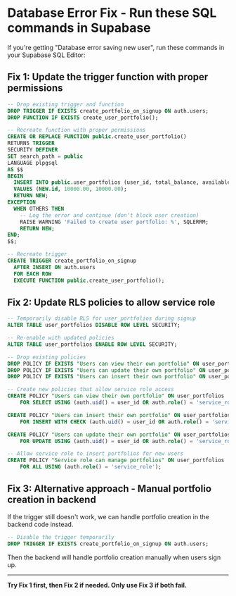 # Database Error Fix - Run these SQL commands in Supabase

If you're getting "Database error saving new user", run these commands in your Supabase SQL Editor:

## Fix 1: Update the trigger function with proper permissions

```sql
-- Drop existing trigger and function
DROP TRIGGER IF EXISTS create_portfolio_on_signup ON auth.users;
DROP FUNCTION IF EXISTS create_user_portfolio();

-- Recreate function with proper permissions
CREATE OR REPLACE FUNCTION public.create_user_portfolio()
RETURNS TRIGGER
SECURITY DEFINER
SET search_path = public
LANGUAGE plpgsql
AS $$
BEGIN
  INSERT INTO public.user_portfolios (user_id, total_balance, available_balance)
  VALUES (NEW.id, 10000.00, 10000.00);
  RETURN NEW;
EXCEPTION
  WHEN OTHERS THEN
    -- Log the error and continue (don't block user creation)
    RAISE WARNING 'Failed to create user portfolio: %', SQLERRM;
    RETURN NEW;
END;
$$;

-- Recreate trigger
CREATE TRIGGER create_portfolio_on_signup
  AFTER INSERT ON auth.users
  FOR EACH ROW
  EXECUTE FUNCTION public.create_user_portfolio();
```

## Fix 2: Update RLS policies to allow service role

```sql
-- Temporarily disable RLS for user_portfolios during signup
ALTER TABLE user_portfolios DISABLE ROW LEVEL SECURITY;

-- Re-enable with updated policies
ALTER TABLE user_portfolios ENABLE ROW LEVEL SECURITY;

-- Drop existing policies
DROP POLICY IF EXISTS "Users can view their own portfolio" ON user_portfolios;
DROP POLICY IF EXISTS "Users can update their own portfolio" ON user_portfolios;
DROP POLICY IF EXISTS "Users can insert their own portfolio" ON user_portfolios;

-- Create new policies that allow service role access
CREATE POLICY "Users can view their own portfolio" ON user_portfolios
    FOR SELECT USING (auth.uid() = user_id OR auth.role() = 'service_role');

CREATE POLICY "Users can insert their own portfolio" ON user_portfolios
    FOR INSERT WITH CHECK (auth.uid() = user_id OR auth.role() = 'service_role');

CREATE POLICY "Users can update their own portfolio" ON user_portfolios
    FOR UPDATE USING (auth.uid() = user_id OR auth.role() = 'service_role');

-- Allow service role to insert portfolios for new users
CREATE POLICY "Service role can manage portfolios" ON user_portfolios
    FOR ALL USING (auth.role() = 'service_role');
```

## Fix 3: Alternative approach - Manual portfolio creation in backend

If the trigger still doesn't work, we can handle portfolio creation in the backend code instead.

```sql
-- Disable the trigger temporarily
DROP TRIGGER IF EXISTS create_portfolio_on_signup ON auth.users;
```

Then the backend will handle portfolio creation manually when users sign up.

---

**Try Fix 1 first, then Fix 2 if needed. Only use Fix 3 if both fail.**
